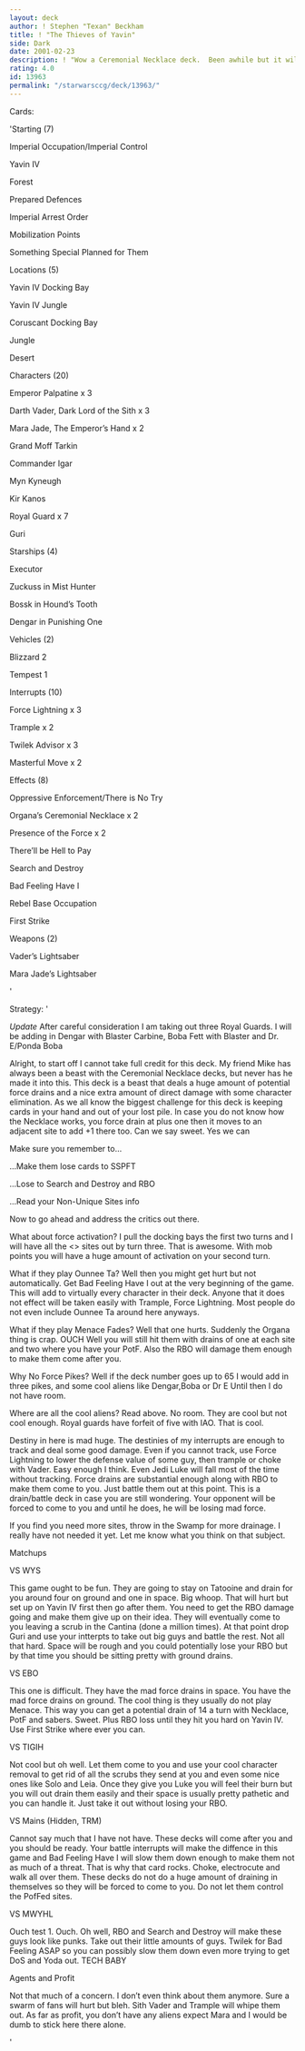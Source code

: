 ```yaml
---
layout: deck
author: ! Stephen "Texan" Beckham
title: ! "The Thieves of Yavin"
side: Dark
date: 2001-02-23
description: ! "Wow a Ceremonial Necklace deck.  Been awhile but it will see some play again.  Gone undefeated in playtesting."
rating: 4.0
id: 13963
permalink: "/starwarsccg/deck/13963/"
---
```

Cards: 

'Starting (7)

Imperial Occupation/Imperial Control

Yavin IV

Forest

Prepared Defences

Imperial Arrest Order

Mobilization Points

Something Special Planned for Them


Locations (5)

Yavin IV Docking Bay

Yavin IV Jungle

Coruscant Docking Bay

Jungle

Desert


Characters (20)

Emperor Palpatine x 3

Darth Vader, Dark Lord of the Sith x 3

Mara Jade, The Emperor&#8217;s Hand x 2

Grand Moff Tarkin

Commander Igar

Myn Kyneugh

Kir Kanos

Royal Guard x 7

Guri


Starships (4)

Executor

Zuckuss in Mist Hunter

Bossk in Hound&#8217;s Tooth

Dengar in Punishing One


Vehicles (2)

Blizzard 2

Tempest 1


Interrupts (10)

Force Lightning x 3

Trample x 2

Twilek Advisor x 3

Masterful Move x 2


Effects (8)

Oppressive Enforcement/There is No Try

Organa&#8217;s Ceremonial Necklace x 2

Presence of the Force x 2

There&#8217;ll be Hell to Pay

Search and Destroy

Bad Feeling Have I

Rebel Base Occupation

First Strike


Weapons (2)

Vader&#8217;s Lightsaber

Mara Jade&#8217;s Lightsaber

'

Strategy: '

*Update*  After careful consideration I am taking out three Royal Guards.  I will be adding in Dengar with Blaster Carbine, Boba Fett with Blaster and Dr. E/Ponda Boba


Alright, to start off I cannot take full credit for this deck.  My friend Mike has always been a beast with the Ceremonial Necklace decks, but never has he made it into this.  This deck is a beast that deals a huge amount of potential force drains and a nice extra amount of direct damage with some character elimination.  As we all know the biggest challenge for this deck is keeping cards in your hand and out of your lost pile.  In case you do not know how the Necklace works, you force drain at plus one then it moves to an adjacent site to add +1 there too.  Can we say sweet.  Yes we can


Make sure you remember to…

…Make them lose cards to SSPFT

…Lose to Search and Destroy and RBO

…Read your Non-Unique Sites info


Now to go ahead and address the critics out there.  

What about force activation?  I pull the docking bays the first two turns and I will have all the <> sites out by turn three.  That is awesome.  With mob points you will have a huge amount of activation on your second turn.  

What if they play Ounnee Ta?  Well then you might get hurt but not automatically.  Get Bad Feeling Have I out at the very beginning of the game.  This will add to virtually every character in their deck.  Anyone that it does not effect will be taken easily with Trample, Force Lightning.  Most people do not even include Ounnee Ta around here anyways.

What if they play Menace Fades?  Well that one hurts.  Suddenly the Organa thing is crap.  OUCH  Well you will still hit them with drains of one at each site and two where you have your PotF.  Also the RBO will damage them enough to make them come after you.

Why No Force Pikes?  Well if the deck number goes up to 65 I would add in three pikes, and some cool aliens like Dengar,Boba or Dr E  Until then I do not have room.

Where are all the cool aliens?  Read above.  No room.  They are cool but not cool enough.  Royal guards have forfeit of five with IAO.  That is cool.


Destiny in here is mad huge.  The destinies of my interrupts are enough to track and deal some good damage.  Even if you cannot track, use Force Lightning to lower the defense value of some guy, then trample or choke with Vader.  Easy enough I think.  Even Jedi Luke will fall most of the time without tracking.  Force drains are substantial enough along with RBO to make them come to you.  Just battle them out at this point.  This is a drain/battle deck in case you are still wondering.  Your opponent will be forced to come to you and until he does, he will be losing mad force.


If you find you need more sites, throw in the Swamp for more drainage.  I really have not needed it yet.  Let me know what you think on that subject.


Matchups

VS WYS

This game ought to be fun.  They are going to stay on Tatooine and drain for you around four on ground and one in space.  Big whoop.  That will hurt but set up on Yavin IV first then go after them.  You need to get the RBO damage going and make them give up on their idea.  They will eventually come to you leaving a scrub in the Cantina (done a million times).  At that point drop Guri and use your intterpts to take out big guys and battle the rest.  Not all that hard.  Space will be rough and you could potentially lose your RBO but by that time you should be sitting pretty with ground drains.

VS EBO

This one is difficult.  They have the mad force drains in space.  You have the mad force drains on ground.  The cool thing is they usually do not play Menace.  This way you can get a potential drain of 14 a turn with Necklace, PotF and sabers.  Sweet.  Plus RBO loss until they hit you hard on Yavin IV.  Use First Strike where ever you can.

VS TIGIH

Not cool but oh well.  Let them come to you and use your cool character removal to get rid of all the scrubs they send at you and even some nice ones like Solo and Leia.  Once they give you Luke you will feel their burn but you will out drain them easily and their space is usually pretty pathetic and you can handle it.  Just take it out without losing your RBO.

VS Mains (Hidden, TRM)

Cannot say much that I have not have.  These decks will come after you and you should be ready.  Your battle interrupts will make the diffence in this game and Bad Feeling Have I will slow them down enough to make them not as much of a threat.  That is why that card rocks.  Choke, electrocute and walk all over them.  These decks do not do a huge amount of draining in themselves so they will be forced to come to you.  Do not let them control the PofFed sites.

VS MWYHL

Ouch test 1.  Ouch.  Oh well, RBO and Search and Destroy will make these guys look like punks.  Take out their little amounts of guys.  Twilek for Bad Feeling ASAP so you can possibly slow them down even more trying to get DoS and Yoda out.  TECH BABY

Agents and Profit

Not that much of a concern.  I don’t even think about them anymore.  Sure a swarm of fans will hurt but bleh.  Sith Vader and Trample will whipe them out.  As far as profit, you don’t have any aliens expect Mara and I would be dumb to stick here there alone.

'
